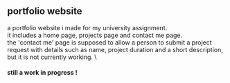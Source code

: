 ## portfolio website
a portfolio website i made for my university assignment.\
it includes a home page, projects page and contact me page.\
the 'contact me' page is supposed to allow a person to submit a project request with details such as name, project duration and a short description, but it is not currently working.
\
#### still a work in progress !

